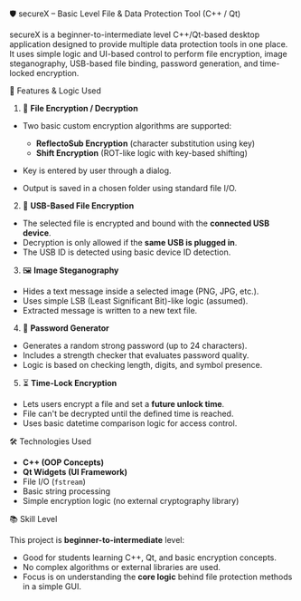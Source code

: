 
 🛡️ secureX – Basic Level File & Data Protection Tool (C++ / Qt)

secureX is a beginner-to-intermediate level C++/Qt-based desktop application designed to provide multiple data protection tools in one place. It uses simple logic and UI-based control to perform file encryption, image steganography, USB-based file binding, password generation, and time-locked encryption.

🔧 Features & Logic Used

1.  📁 **File Encryption / Decryption**

   * Two basic custom encryption algorithms are supported:

     * **ReflectoSub Encryption** (character substitution using key)
     * **Shift Encryption** (ROT-like logic with key-based shifting)
   * Key is entered by user through a dialog.
   * Output is saved in a chosen folder using standard file I/O.

2.  💽 **USB-Based File Encryption**

   * The selected file is encrypted and bound with the **connected USB device**.
   * Decryption is only allowed if the **same USB is plugged in**.
   * The USB ID is detected using basic device ID detection.

3.  🖼️ **Image Steganography**

   * Hides a text message inside a selected image (PNG, JPG, etc.).
   * Uses simple LSB (Least Significant Bit)-like logic (assumed).
   * Extracted message is written to a new text file.

4.  🔐 **Password Generator**

   * Generates a random strong password (up to 24 characters).
   * Includes a strength checker that evaluates password quality.
   * Logic is based on checking length, digits, and symbol presence.

5.  ⏳ **Time-Lock Encryption**

   * Lets users encrypt a file and set a **future unlock time**.
   * File can't be decrypted until the defined time is reached.
   * Uses basic datetime comparison logic for access control.

🛠️ Technologies Used

* **C++ (OOP Concepts)**
* **Qt Widgets (UI Framework)**
* File I/O (`fstream`)
* Basic string processing
* Simple encryption logic (no external cryptography library)

📚 Skill Level

This project is **beginner-to-intermediate** level:

* Good for students learning C++, Qt, and basic encryption concepts.
* No complex algorithms or external libraries are used.
* Focus is on understanding the **core logic** behind file protection methods in a simple GUI.
